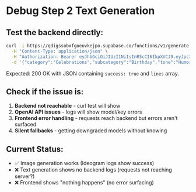 # Debug Step 2 Text Generation

## Test the backend directly:

```bash
curl -i https://qdigssobxfgoeuvkejpo.supabase.co/functions/v1/generate-step2-clean \
  -H "Content-Type: application/json" \
  -H "Authorization: Bearer eyJhbGciOiJIUzI1NiIsInR5cCI6IkpXVCJ9.eyJpc3MiOiJzdXBhYmFzZSIsInJlZiI6InFkaWdzc29ieGZnb2V1dmtlanBvIiwicm9sZSI6ImFub24iLCJpYXQiOjE3NTQ5NzI0OTgsImV4cCI6MjA3MDU0ODQ5OH0.TfV0LEBdE6fFoCT8Xz0jgV53XC4Exf0YVq_15z8Lfnw" \
  -d '{"category":"Celebrations","subcategory":"Birthday","tone":"Humorous","tags":[],"style":"standard","rating":"PG"}'
```

Expected: 200 OK with JSON containing `success: true` and `lines` array.

## Check if the issue is:
1. **Backend not reachable** - curl test will show
2. **OpenAI API issues** - logs will show model/key errors  
3. **Frontend error handling** - requests reach backend but errors aren't surfaced
4. **Silent fallbacks** - getting downgraded models without knowing

## Current Status:
- ✅ Image generation works (Ideogram logs show success)
- ❌ Text generation shows no backend logs (requests not reaching server?)
- ❌ Frontend shows "nothing happens" (no error surfacing)